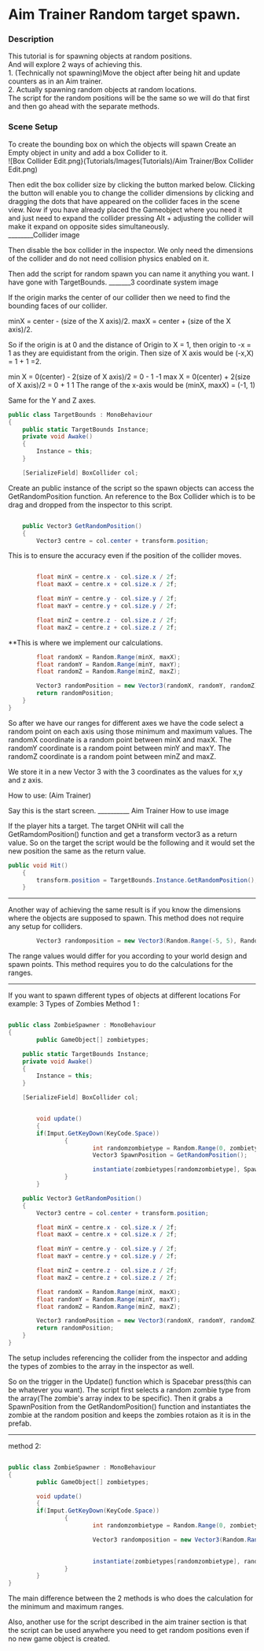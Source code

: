 
# Aim Trainer Random target spawn.

### Description
<p>
This tutorial is for spawning objects at random positions.
<br>
And will explore 2 ways of achieving this.
<br>
1. (Technically not spawning)Move the object after being hit and update counters as in an Aim trainer.
<br>
2. Actually spawning random objects at random locations.
<br>
The script for the random positions will be the same so we will do that first and then go ahead with the separate methods.
</p>

### Scene Setup

<p>
To create the bounding box on which the objects will spawn Create an Empty object in unity and add a box Collider to it.
<br>
        ![Box Collider Edit.png}(Tutorials/Images(Tutorials)/Aim Trainer/Box Collider Edit.png)

Then edit the box collider size by clicking the button marked below. Clicking the button will enable you to change the collider dimensions by clicking and dragging the dots
that have appeared on the collider faces in the scene view.
Now if you have already placed the Gameobject where you need it and just need to expand the collider pressing Alt + adjusting the collider will make it expand on opposite sides
simultaneously.
<br>
________Collider image

Then disable the box collider in the inspector. We only need the dimensions of the collider and do not need collision physics enabled on it.
</p>

Then add the script for random spawn you can name it anything you want. I have gone with TargetBounds.
_______3 coordinate system image

If the origin marks the center of our collider then we need to find the bounding faces of our collider.

minX = center - (size of the X axis)/2.
maxX = center + (size of the X axis)/2.

So if the origin is at 0 and the distance of Origin to X = 1, then origin to -x = 1 as they are equidistant from the origin.
Then size of X axis would be (-x,X) = 1 + 1 =2.

min X = 0(center) - 2(size of X axis)/2
        = 0 - 1
            -1
max X = 0(center) + 2(size of X axis)/2
        = 0 + 1
            1
The range of the x-axis would be (minX, maxX) = (-1, 1)

Same for the Y and Z axes.

```.cs
public class TargetBounds : MonoBehaviour
{
    public static TargetBounds Instance;
    private void Awake()
    {
        Instance = this;
    }

    [SerializeField] BoxCollider col;
```
Create an public instance of the script so the spawn objects can access the GetRandomPosition function.
An reference to the Box Collider which is to be drag and dropped from the inspector to this script.
```.cs

    public Vector3 GetRandomPosition()
    {
        Vector3 centre = col.center + transform.position;
```
This is to ensure the accuracy even if the position of the collider moves.
```.cs

        float minX = centre.x - col.size.x / 2f;
        float maxX = centre.x + col.size.x / 2f;

        float minY = centre.y - col.size.y / 2f;
        float maxY = centre.y + col.size.y / 2f;

        float minZ = centre.z - col.size.z / 2f;
        float maxZ = centre.z + col.size.z / 2f;
```
**This is where we implement our calculations.

```.cs
        float randomX = Random.Range(minX, maxX);
        float randomY = Random.Range(minY, maxY);
        float randomZ = Random.Range(minZ, maxZ);

        Vector3 randomPosition = new Vector3(randomX, randomY, randomZ);
        return randomPosition;
    }
}
```
So after we have our ranges for different axes we have the code select a random point on each axis using those minimum and maximum values.
  The randomX coordinate is a random point between minX and maxX.
  The randomY coordinate is a random point between minY and maxY.
  The randomZ coordinate is a random point between minZ and maxZ.

We store it in a new Vector 3 with the 3 coordinates as the values for x,y and z axis.

How to use: (Aim Trainer)

Say this is the start screen.
__________ Aim Trainer How to use image

If the player hits a target.
The target ONHit will call the GetRamdomPosition() function and get a transform vector3 as a return value.
So on the target the script would be the following and it would set the new position the same as the return value.
```.cs
public void Hit()
    {
        transform.position = TargetBounds.Instance.GetRandomPosition();
    }
```


____________________________________________________________________________________________

Another way of achieving the same result is if you know the dimensions where the objects are supposed to spawn.
This method does not require any setup for colliders.
```.cs
        Vector3 randomposition = new Vector3(Random.Range(-5, 5), Random.Range(2, 7), Random.Range(-5, 5));
```

The range values would differ for you according to your world design and spawn points.
This method requires you to do the calculations for the ranges.

________________________________________________________________________________________________

If you want to spawn different types of objects at different locations
For example:
3 Types of Zombies
        Method 1 :
```.cs

public class ZombieSpawner : MonoBehaviour
{
        public GameObject[] zombietypes;

    public static TargetBounds Instance;
    private void Awake()
    {
        Instance = this;
    }

    [SerializeField] BoxCollider col;


        void update()
        {
        if(Imput.GetKeyDown(KeyCode.Space))
                {
                        int randomzombietype = Random.Range(0, zombietypes.Length);
                        Vector3 SpawnPosition = GetRandomPosition();

                        instantiate(zombietypes[randomzombietype], SpawnPosition, Quaternion.Identity);
                }
        }

    public Vector3 GetRandomPosition()
    {
        Vector3 centre = col.center + transform.position;

        float minX = centre.x - col.size.x / 2f;
        float maxX = centre.x + col.size.x / 2f;

        float minY = centre.y - col.size.y / 2f;
        float maxY = centre.y + col.size.y / 2f;

        float minZ = centre.z - col.size.z / 2f;
        float maxZ = centre.z + col.size.z / 2f;

        float randomX = Random.Range(minX, maxX);
        float randomY = Random.Range(minY, maxY);
        float randomZ = Random.Range(minZ, maxZ);

        Vector3 randomPosition = new Vector3(randomX, randomY, randomZ);
        return randomPosition;
    }
}
```
The setup includes referencing the collider from the inspector and adding the types of zombies to the array in the inspector as well.

So on the trigger in the Update() function which is Spacebar press(this can be whatever you want). 
The script first selects a random zombie type from the array(The zombie's array index to be specific).
Then it grabs a SpawnPosition from the GetRandomPosition() function and instantiates the zombie at the random position and keeps the zombies rotaion as it is in the prefab.

_________________________________________

method 2:

```.cs

public class ZombieSpawner : MonoBehaviour
{
        public GameObject[] zombietypes;

        void update()
        {
        if(Imput.GetKeyDown(KeyCode.Space))
                {
                        int randomzombietype = Random.Range(0, zombietypes.Length);

                        Vector3 randomposition = new Vector3(Random.Range(-5, 5), Random.Range(2, 7), Random.Range(-5, 5));

                        
                        instantiate(zombietypes[randomzombietype], randomposition, Quaternion.Identity);
                }
        }
}
```
The main difference between the 2 methods is who does the calculation for the minimum and maximum ranges.

Also, another use for the script described in the aim trainer section is that the script can be used anywhere you need to get random positions even if no new game object is created.
